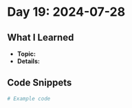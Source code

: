 # Day 19: 2024-07-28

## What I Learned
- **Topic:**
- **Details:**

## Code Snippets
```python
# Example code

